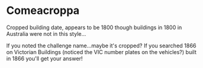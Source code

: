 Comeacroppa
============

Cropped building date, appears to be 1800 though buildings in 1800 in Australia were not in this style...

If you noted the challenge name...maybe it's cropped? If you searched 1866 on Victorian Buildings (noticed the VIC number plates on the vehicles?) built in 1866 you'll get your answer!
